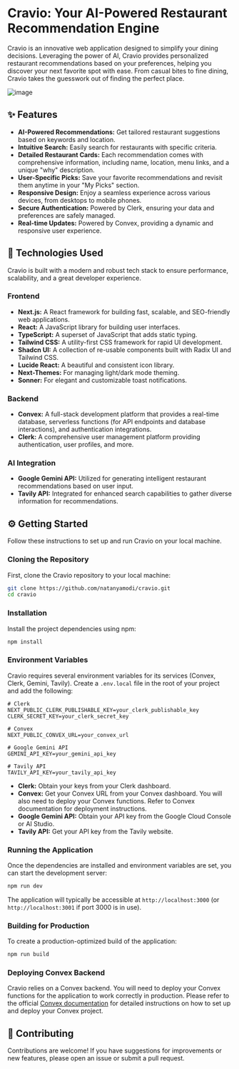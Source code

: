 # Cravio: Your AI-Powered Restaurant Recommendation Engine

Cravio is an innovative web application designed to simplify your dining decisions. Leveraging the power of AI, Cravio provides personalized restaurant recommendations based on your preferences, helping you discover your next favorite spot with ease. From casual bites to fine dining, Cravio takes the guesswork out of finding the perfect place.

![image](https://github.com/user-attachments/assets/19ee9e75-3cd0-4687-96e8-7c5130f80410)

## ✨ Features

*   **AI-Powered Recommendations:** Get tailored restaurant suggestions based on keywords and location.
*   **Intuitive Search:** Easily search for restaurants with specific criteria.
*   **Detailed Restaurant Cards:** Each recommendation comes with comprehensive information, including name, location, menu links, and a unique "why" description.
*   **User-Specific Picks:** Save your favorite recommendations and revisit them anytime in your "My Picks" section.
*   **Responsive Design:** Enjoy a seamless experience across various devices, from desktops to mobile phones.
*   **Secure Authentication:** Powered by Clerk, ensuring your data and preferences are safely managed.
*   **Real-time Updates:** Powered by Convex, providing a dynamic and responsive user experience.

## 🚀 Technologies Used

Cravio is built with a modern and robust tech stack to ensure performance, scalability, and a great developer experience.

### Frontend
*   **Next.js:** A React framework for building fast, scalable, and SEO-friendly web applications.
*   **React:** A JavaScript library for building user interfaces.
*   **TypeScript:** A superset of JavaScript that adds static typing.
*   **Tailwind CSS:** A utility-first CSS framework for rapid UI development.
*   **Shadcn UI:** A collection of re-usable components built with Radix UI and Tailwind CSS.
*   **Lucide React:** A beautiful and consistent icon library.
*   **Next-Themes:** For managing light/dark mode theming.
*   **Sonner:** For elegant and customizable toast notifications.

### Backend
*   **Convex:** A full-stack development platform that provides a real-time database, serverless functions (for API endpoints and database interactions), and authentication integrations.
*   **Clerk:** A comprehensive user management platform providing authentication, user profiles, and more.

### AI Integration
*   **Google Gemini API:** Utilized for generating intelligent restaurant recommendations based on user input.
*   **Tavily API:** Integrated for enhanced search capabilities to gather diverse information for recommendations.

## ⚙️ Getting Started

Follow these instructions to set up and run Cravio on your local machine.

### Cloning the Repository

First, clone the Cravio repository to your local machine:

```bash
git clone https://github.com/natanyamodi/cravio.git
cd cravio
```

### Installation

Install the project dependencies using npm:

```bash
npm install
```

### Environment Variables

Cravio requires several environment variables for its services (Convex, Clerk, Gemini, Tavily). Create a `.env.local` file in the root of your project and add the following:

```env
# Clerk
NEXT_PUBLIC_CLERK_PUBLISHABLE_KEY=your_clerk_publishable_key
CLERK_SECRET_KEY=your_clerk_secret_key

# Convex
NEXT_PUBLIC_CONVEX_URL=your_convex_url

# Google Gemini API
GEMINI_API_KEY=your_gemini_api_key

# Tavily API
TAVILY_API_KEY=your_tavily_api_key
```

*   **Clerk:** Obtain your keys from your Clerk dashboard.
*   **Convex:** Get your Convex URL from your Convex dashboard. You will also need to deploy your Convex functions. Refer to Convex documentation for deployment instructions.
*   **Google Gemini API:** Obtain your API key from the Google Cloud Console or AI Studio.
*   **Tavily API:** Get your API key from the Tavily website.

### Running the Application

Once the dependencies are installed and environment variables are set, you can start the development server:

```bash
npm run dev
```

The application will typically be accessible at `http://localhost:3000` (or `http://localhost:3001` if port 3000 is in use).

### Building for Production

To create a production-optimized build of the application:

```bash
npm run build
```

### Deploying Convex Backend

Cravio relies on a Convex backend. You will need to deploy your Convex functions for the application to work correctly in production. Please refer to the official [Convex documentation](https://docs.convex.dev/) for detailed instructions on how to set up and deploy your Convex project.

## 🤝 Contributing

Contributions are welcome! If you have suggestions for improvements or new features, please open an issue or submit a pull request.
